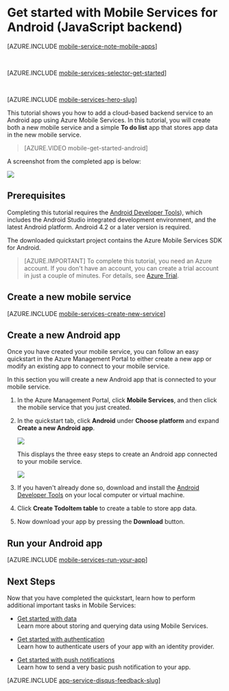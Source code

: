 <properties
	pageTitle="Get Started with Azure Mobile Services for Android apps (JavaScript backend)"
	description="Follow this tutorial to get started using Azure Mobile Services for Android development (JavaScript backend)."
	services="mobile-services"
	documentationCenter="android"
	authors="RickSaling"
	manager="dwrede"
	editor=""/>

<tags
	ms.service="mobile-services"
	ms.date="11/05/2015"
	wacn.date=""/>

# Get started with Mobile Services for Android  (JavaScript backend)

[AZURE.INCLUDE [mobile-service-note-mobile-apps](../includes/mobile-services-note-mobile-apps.md)]

&nbsp;

[AZURE.INCLUDE [mobile-services-selector-get-started](../includes/mobile-services-selector-get-started.md)]

&nbsp;

[AZURE.INCLUDE [mobile-services-hero-slug](../includes/mobile-services-hero-slug.md)]

This tutorial shows you how to add a cloud-based backend service to an Android app using Azure Mobile Services. In this tutorial, you will create both a new mobile service and a simple **To do list** app that stores app data in the new mobile service.

> [AZURE.VIDEO mobile-get-started-android]

A screenshot from the completed app is below:

![](./media/mobile-services-android-get-started/mobile-quickstart-completed-android.png)

## Prerequisites

Completing this tutorial requires the [Android Developer Tools](https://developer.android.com/sdk/index.html)), which includes the Android Studio integrated development environment, and the latest Android platform. Android 4.2 or a later version is required.

The downloaded quickstart project contains the Azure Mobile Services SDK for Android.

> [AZURE.IMPORTANT] To complete this tutorial, you need an Azure account. If you don't have an account, you can create a trial account in just a couple of minutes. For details, see [Azure Trial](/pricing/1rmb-trial/?WT.mc_id=AE564AB28).


## Create a new mobile service

[AZURE.INCLUDE [mobile-services-create-new-service](../includes/mobile-services-create-new-service.md)]

## Create a new Android app

Once you have created your mobile service, you can follow an easy quickstart in the Azure Management Portal to either create a new app or modify an existing app to connect to your mobile service.

In this section you will create a new Android app that is connected to your mobile service.

1.  In the Azure Management Portal, click **Mobile Services**, and then click the mobile service that you just created.

2. In the quickstart tab, click **Android** under **Choose platform** and expand **Create a new Android app**.

   	![](./media/mobile-services-android-get-started/mobile-portal-quickstart-android1.png)

   	This displays the three easy steps to create an Android app connected to your mobile service.

  	![](./media/mobile-services-android-get-started/mobile-quickstart-steps-android-AS.png)

3. If you haven't already done so, download and install the [Android Developer Tools](http://developer.android.com/sdk/index.html) on your local computer or virtual machine.

4. Click **Create TodoItem table** to create a table to store app data.


5. Now download your app by pressing the **Download** button.

## Run your Android app

[AZURE.INCLUDE [mobile-services-run-your-app](../includes/mobile-services-android-get-started.md)]


## <a name="next-steps"> </a>Next Steps
Now that you have completed the quickstart, learn how to perform additional important tasks in Mobile Services:

* [Get started with data]
  <br/>Learn more about storing and querying data using Mobile Services.

* [Get started with authentication]
  <br/>Learn how to authenticate users of your app with an identity provider.

* [Get started with push notifications]
  <br/>Learn how to send a very basic push notification to your app.


[AZURE.INCLUDE [app-service-disqus-feedback-slug](../includes/app-service-disqus-feedback-slug.md)]


<!-- URLs. -->
[Get started (Eclipse)]: mobile-services-android-get-started-ec.md
[Get started with data]: mobile-services-android-get-started-data.md
[Get started with authentication]: mobile-services-android-get-started-users.md
[Get started with push notifications]: mobile-services-javascript-backend-android-get-started-push.md
[Mobile Services Android SDK]: https://go.microsoft.com/fwLink/p/?LinkID=266533

